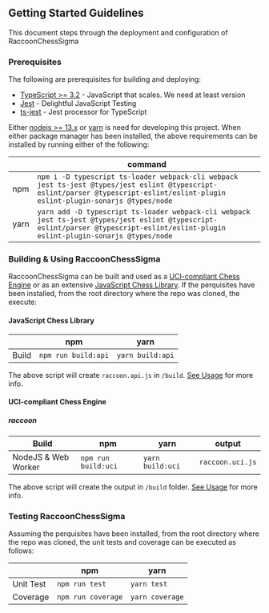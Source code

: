 ## Getting Started Guidelines

This document steps through the deployment and configuration of RaccoonChessSigma

### Prerequisites

The following are prerequisites for building and deploying:

- [TypeScript >= 3.2](https://www.typescriptlang.org/) - JavaScript that scales. We need at least version
- [Jest](https://jestjs.io/) - Delightful JavaScript Testing
- [ts-jest](https://kulshekhar.github.io/ts-jest) - Jest processor for TypeScript

Either [nodejs >= 13.x](https://github.com/nodesource/distributions) or [yarn](https://github.com/yarnpkg/yarn) is need for developing this project. When either package manager has been installed, the above requirements can be installed by running either of the following:

|      | command                                                                                                                                                                             |
| ---- | ----------------------------------------------------------------------------------------------------------------------------------------------------------------------------------- |
| npm  | `npm i -D typescript ts-loader webpack-cli webpack jest ts-jest @types/jest eslint @typescript-eslint/parser @typescript-eslint/eslint-plugin eslint-plugin-sonarjs @types/node`    |
| yarn | `yarn add -D typescript ts-loader webpack-cli webpack jest ts-jest @types/jest eslint @typescript-eslint/parser @typescript-eslint/eslint-plugin eslint-plugin-sonarjs @types/node` |

### Building & Using RaccoonChessSigma

RaccoonChessSigma can be built and used as a [UCI-compliant Chess Engine](../rcsigma/ui/uci/uci.md) or as an extensive [JavaScript Chess Library](../rcsigma/ui/api/api.md).
If the perquisites have been installed, from the root directory where the repo was cloned, the execute:

#### JavaScript Chess Library

|       | npm                 | yarn             |
| ----- | ------------------- | ---------------- |
| Build | `npm run build:api` | `yarn build:api` |

The above script will create `raccoon.api.js` in `/build`. [See Usage](../rcsigma/ui/api/api.md) for more info.

#### UCI-compliant Chess Engine

##### raccoon

| Build               | npm                 | yarn             | output           |
| ------------------- | ------------------- | ---------------- | ---------------- |
| NodeJS & Web Worker | `npm run build:uci` | `yarn build:uci` | `raccoon.uci.js` |

The above script will create the output in `/build` folder. [See Usage](../rcsigma/ui/api/uci.md) for more info.

### Testing RaccoonChessSigma

Assuming the perquisites have been installed, from the root directory where the repo was cloned, the unit tests and coverage can be executed as follows:

|           | npm                | yarn            |
| --------- | ------------------ | --------------- |
| Unit Test | `npm run test`     | `yarn test`     |
| Coverage  | `npm run coverage` | `yarn coverage` |
